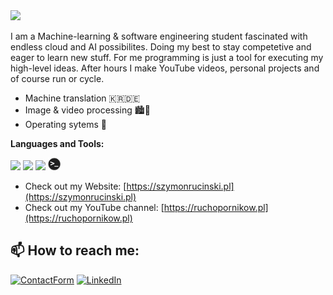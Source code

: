 <!-- ### Hi, lads! <img src="https://media.giphy.com/media/hvRJCLFzcasrR4ia7z/giphy.gif" width="25px"> -->
<img src="https://media-exp1.licdn.com/dms/image/C5616AQEd23Ua_DhKDg/profile-displaybackgroundimage-shrink_350_1400/0/1613521737846?e=1642032000&v=beta&t=eMQ5qXt5BtnA4yyrBdCbqrAokhHXl1y7Y4ZW8HsYucw">

I am a Machine-learning & software engineering student fascinated with endless cloud and AI possibilites. Doing my best to stay competetive and eager to learn new stuff. For me programming is just a tool for executing my high-level ideas. After hours I make YouTube videos, personal projects and of course run or cycle.

- Machine translation 🇰🇷🇩🇪
- Image & video processing 🏙📸
- Operating sytems 🐧

**Languages and Tools:**  

<code><img height="20" src="https://img.shields.io/badge/Python-3776AB?style=for-the-badge&logo=python&logoColor=white"></code>
<code><img height="20" src="https://img.shields.io/badge/C%23-239120?style=for-the-badge&logo=c-sharp&logoColor=white"></code>
<code><img height="20" src="https://img.shields.io/badge/Docker-2CA5E0?style=for-the-badge&logo=docker&logoColor=white"></code>
<code><img height="20" src="https://raw.githubusercontent.com/github/explore/80688e429a7d4ef2fca1e82350fe8e3517d3494d/topics/terminal/terminal.png"></code>

- Check out my Website: [https://szymonrucinski.pl](https://szymonrucinski.pl)
- Check out my YouTube channel: [https://ruchopornikow.pl](https://ruchopornikow.pl)

<h2>📫 How to reach me:</h2>

<a href="https://www.szymonrucinski.pl/#contact">![ContactForm](https://img.shields.io/badge/website-D14836?style=for-the-badge&logo=About.me&logoColor=white)</a> <a href="https://www.linkedin.com/in/szymon-rucinski/">![LinkedIn](https://img.shields.io/badge/LinkedIn-0077B5?style=for-the-badge&logo=linkedin&logoColor=white)</a>
